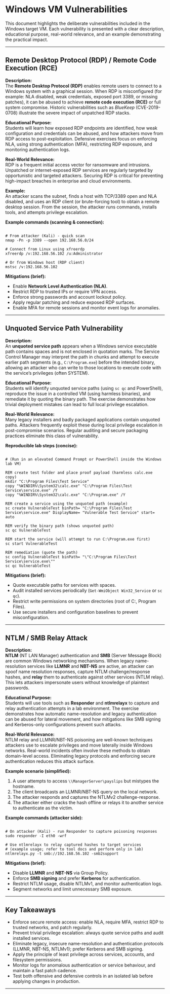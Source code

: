 # Windows VM Vulnerabilities

This document highlights the deliberate vulnerabilities included in the Windows target VM. Each vulnerability is presented with a clear description, educational purpose, real-world relevance, and an example demonstrating the practical impact.

---

## Remote Desktop Protocol (RDP) / Remote Code Execution (RCE)

**Description:**  
The **Remote Desktop Protocol (RDP)** enables remote users to connect to a Windows system with a graphical session. When RDP is misconfigured (for example: NLA disabled, weak credentials, exposed port 3389, or missing patches), it can be abused to achieve **remote code execution (RCE)** or full system compromise. Historic vulnerabilities such as *BlueKeep* (CVE-2019-0708) illustrate the severe impact of unpatched RDP stacks.

**Educational Purpose:**  
Students will learn how exposed RDP endpoints are identified, how weak configuration and credentials can be abused, and how attackers move from RDP access to post-exploitation. Defensive exercises focus on enforcing NLA, using strong authentication (MFA), restricting RDP exposure, and monitoring authentication logs.

**Real-World Relevance:**  
RDP is a frequent initial access vector for ransomware and intrusions. Unpatched or internet-exposed RDP services are regularly targeted by opportunistic and targeted attackers. Securing RDP is critical for preventing high-impact breaches in enterprise and cloud environments.

**Example:**  
An attacker scans the subnet, finds a host with TCP/3389 open and NLA disabled, and uses an RDP client (or brute-forcing tool) to obtain a remote desktop session. From the session, the attacker runs commands, installs tools, and attempts privilege escalation.

**Example commands (scanning & connection):**
<pre><code class="language-bash">
# From attacker (Kali) - quick scan
nmap -Pn -p 3389 --open 192.168.56.0/24

# Connect from Linux using xfreerdp
xfreerdp /v:192.168.56.102 /u:Administrator

# Or from Windows host (RDP client)
mstsc /v:192.168.56.102
</code></pre>

**Mitigations (brief):**

- Enable **Network Level Authentication (NLA)**.  
- Restrict RDP to trusted IPs or require VPN access.  
- Enforce strong passwords and account lockout policy.  
- Apply regular patching and reduce exposed RDP surfaces.  
- Enable MFA for remote sessions and monitor event logs for anomalies.  

---

## Unquoted Service Path Vulnerability

**Description:**  
An **unquoted service path** appears when a Windows service executable path contains spaces and is not enclosed in quotation marks. The Service Control Manager may interpret the path in chunks and attempt to execute earlier path segments (e.g., `C:\Program.exe`) before the intended binary, allowing an attacker who can write to those locations to execute code with the service’s privileges (often SYSTEM).

**Educational Purpose:**  
Students will identify unquoted service paths (using `sc qc` and PowerShell), reproduce the issue in a controlled VM (using harmless binaries), and remediate it by quoting the binary path. The exercise demonstrates how trivial deployment mistakes can lead to full local privilege escalation.

**Real-World Relevance:**  
Many legacy installers and badly packaged applications contain unquoted paths. Attackers frequently exploit these during local privilege escalation in post-compromise scenarios. Regular auditing and secure packaging practices eliminate this class of vulnerability.

**Reproducible lab steps (concise):**
<pre><code class="language-powershell">
# (Run in an elevated Command Prompt or PowerShell inside the Windows lab VM)

REM create test folder and place proof payload (harmless calc.exe copy)
mkdir "C:\Program Files\Test Service"
copy "%WINDIR%\System32\calc.exe" "C:\Program Files\Test Service\service.exe" /Y
copy "%WINDIR%\System32\calc.exe" "C:\Program.exe" /Y

REM create a service using the unquoted path (example)
sc create VulnerableTest binPath= "C:\Program Files\Test Service\service.exe" DisplayName= "Vulnerable Test Service" start= auto

REM verify the binary path (shows unquoted path)
sc qc VulnerableTest

REM start the service (will attempt to run C:\Program.exe first)
sc start VulnerableTest

REM remediation (quote the path)
sc config VulnerableTest binPath= "\"C:\Program Files\Test Service\service.exe\""
sc qc VulnerableTest
</code></pre>

**Mitigations (brief):**

- Quote executable paths for services with spaces.  
- Audit installed services periodically (`Get-WmiObject Win32_Service` or `sc qc`).  
- Restrict write permissions on system directories (root of C:\, Program Files).  
- Use secure installers and configuration baselines to prevent misconfiguration.  

---

## NTLM / SMB Relay Attack

**Description:**  
**NTLM** (NT LAN Manager) authentication and **SMB** (Server Message Block) are common Windows networking mechanisms. When legacy name-resolution services like **LLMNR** and **NBT-NS** are active, an attacker can spoof name resolution responses, capture NTLM challenge/response hashes, and **relay** them to authenticate against other services (NTLM relay). This lets attackers impersonate users without knowledge of plaintext passwords.

**Educational Purpose:**  
Students will use tools such as **Responder** and **ntlmrelayx** to capture and relay authentication attempts in a lab environment. The exercise demonstrates how automatic name-resolution and legacy authentication can be abused for lateral movement, and how mitigations like SMB signing and Kerberos-only configurations prevent such attacks.

**Real-World Relevance:**  
NTLM relay and LLMNR/NBT-NS poisoning are well-known techniques attackers use to escalate privileges and move laterally inside Windows networks. Real-world incidents often involve these methods to obtain domain-level access. Eliminating legacy protocols and enforcing secure authentication reduces this attack surface.

**Example scenario (simplified):**

1. A user attempts to access `\\ManagerServer\payslips` but mistypes the hostname.  
2. The client broadcasts an LLMNR/NBT-NS query on the local network.  
3. The attacker responds and captures the NTLMv2 challenge-response.  
4. The attacker either cracks the hash offline or relays it to another service to authenticate as the victim.

**Example commands (attacker side):**
<pre><code class="language-bash">
# On attacker (Kali) - run Responder to capture poisoning responses
sudo responder -I eth0 -wrf

# Use ntlmrelayx to relay captured hashes to target services
# (example usage; refer to tool docs and perform only in lab)
ntlmrelayx.py -t smb://192.168.56.102 -smb2support
</code></pre>

**Mitigations (brief):**

- Disable **LLMNR** and **NBT-NS** via Group Policy.  
- Enforce **SMB signing** and prefer **Kerberos** for authentication.  
- Restrict NTLM usage, disable NTLMv1, and monitor authentication logs.  
- Segment networks and limit unnecessary SMB exposure.  

---

## Key Takeaways

* Enforce secure remote access: enable NLA, require MFA, restrict RDP to trusted networks, and patch regularly.  
* Prevent trivial privilege escalation: always quote service paths and audit installed services.  
* Eliminate legacy, insecure name-resolution and authentication protocols (LLMNR, NBT-NS, NTLMv1); prefer Kerberos and SMB signing.  
* Apply the principle of least privilege across services, accounts, and filesystem permissions.  
* Monitor logs for anomalous authentication or service behaviour, and maintain a fast patch cadence.  
* Test both offensive and defensive controls in an isolated lab before applying changes in production.

---
